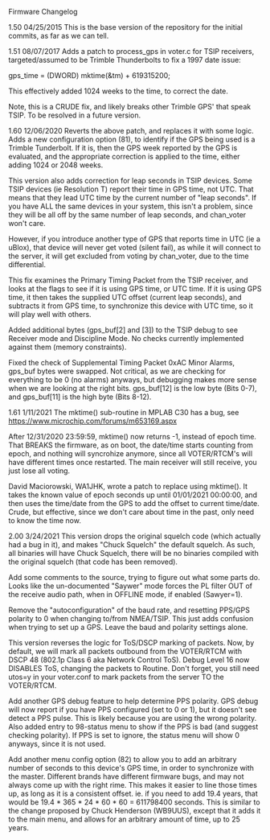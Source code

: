 Firmware Changelog

1.50 04/25/2015
This is the base version of the repository for the initial commits, as far as we can tell.

1.51 08/07/2017
Adds a patch to process_gps in voter.c for TSIP receivers, targeted/assumed to be Trimble Thunderbolts to fix a 1997 date issue:

gps_time = (DWORD) mktime(&tm) + 619315200; 

This effectively added 1024 weeks to the time, to correct the date.

Note, this is a CRUDE fix, and likely breaks other Trimble GPS' that speak TSIP. To be resolved in a future version.


1.60 12/06/2020
Reverts the above patch, and replaces it with some logic. Adds a new configuration option (81), to identify if the GPS being used is a Trimble Tunderbolt. If it is, then the GPS week reported by the GPS is evaluated, and the appropriate correction is applied to the time, either adding 1024 or 2048 weeks.

This version also adds correction for leap seconds in TSIP devices. Some TSIP devices (ie Resolution T) report their time in GPS time, not UTC. That means that they lead UTC time by the current number of "leap seconds". If you have ALL the same devices in your system, this isn't a problem, since they will be all off by the same number of leap seconds, and chan_voter won't care.

However, if you introduce another type of GPS that reports time in UTC (ie a uBlox), that device will never get voted (silent fail), as while it will connect to the server, it will get excluded from voting by chan_voter, due to the time differential.

This fix examines the Primary Timing Packet from the TSIP receiver, and looks at the flags to see if it is using GPS time, or UTC time. If it is using GPS time, it then takes the supplied UTC offset (current leap seconds), and subtracts it from GPS time, to synchronize this device with UTC time, so it will play well with others.

Added additional bytes (gps_buf[2] and [3]) to the TSIP debug to see Receiver mode and Discipline Mode. No checks currently implemented against them (memory constraints).

Fixed the check of Supplemental Timing Packet 0xAC Minor Alarms, gps_buf bytes were swapped. Not critical, as we are checking for everything to be 0 (no alarms) anyways, but debugging makes more sense when we are looking at the right bits. gps_buf[12] is the low byte (Bits 0-7), and gps_buf[11] is the high byte (Bits 8-12).


1.61 1/11/2021
The mktime() sub-routine in MPLAB C30 has a bug, see https://www.microchip.com/forums/m653169.aspx

After 12/31/2020 23:59:59, mktime() now returns -1, instead of epoch time. That BREAKS the firmware, as on boot, the 
date/time starts counting from epoch, and nothing will syncrohize anymore, since all VOTER/RTCM's will have different 
times once restarted. The main receiver will still receive, you just lose all voting.

David Maciorowski, WA1JHK, wrote a patch to replace using mktime(). It takes the known value of epoch seconds up until 
01/01/2021 00:00:00, and then uses the time/date from the GPS to add the offset to current time/date. Crude, but effective, 
since we don't care about time in the past, only need to know the time now.


2.00 3/24/2021
This version drops the original squelch code (which actually had a bug in it), and makes "Chuck Squelch" the default squelch. As such, all binaries will have Chuck Squelch, there will be no binaries compiled with the original squelch (that code has been removed).

Add some comments to the source, trying to figure out what some parts do. Looks like the un-documented "Saywer" mode forces the PL filter OUT of the receive audio path, when in OFFLINE mode, if enabled (Sawyer=1).

Remove the "autoconfiguration" of the baud rate, and resetting PPS/GPS polarity to 0 when changing to/from NMEA/TSIP. This just adds confusion when trying to set up a GPS. Leave the baud and polarity settings alone.

This version reverses the logic for ToS/DSCP marking of packets. Now, by default, we will mark all packets outbound from the VOTER/RTCM with DSCP 48 (802.1p Class 6 aka Network Control ToS). Debug Level 16 now DISABLES ToS, changing the packets to Routine. Don't forget, you still need utos=y in your voter.conf to mark packets from the server TO the VOTER/RTCM.

Add another GPS debug feature to help determine PPS polarity. GPS debug will now report if you have PPS configured (set to 0 or 1), but it doesn't see detect a PPS pulse. This is likely because you are using the wrong polarity. Also added entry to 98-status menu to show if the PPS is bad (and suggest checking polarity). If PPS is set to ignore, the status menu will show 0 anyways, since it is not used.

Add another menu config option (82) to allow you to add an arbitrary number of seconds to this device's GPS time, in order to synchronize with the master. Different brands have different firmware bugs, and may not always come up with the right rime. This makes it easier to line those times up, as long as it is a consistent offset. ie. if you need to add 19.4 years, that would be 19.4 * 365 * 24 * 60 * 60 = 611798400 seconds. This is similar to the change proposed by Chuck Henderson (WB9UUS), except that it adds it to the main menu, and allows for an arbitrary amount of time, up to 25 years.
